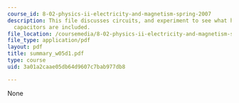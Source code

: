 ```yaml
---
course_id: 8-02-physics-ii-electricity-and-magnetism-spring-2007
description: This file discusses circuits, and experiment to see what happens when
  capacitors are included.
file_location: /coursemedia/8-02-physics-ii-electricity-and-magnetism-spring-2007/3a01a2caae05db64d9607c7bab977db8_summary_w05d1.pdf
file_type: application/pdf
layout: pdf
title: summary_w05d1.pdf
type: course
uid: 3a01a2caae05db64d9607c7bab977db8

---
```

None